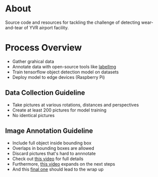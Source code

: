 # About

Source code and resources for tackling the challenge of detecting wear-and-tear of YVR airport facility.

# Process Overview
- Gather grahical data
- Annotate data with open-source tools like [labelImg](https://github.com/HumanSignal/labelImg#)
- Train tensorflow object detection model on datasets
- Deploy model to edge devices (Raspberry Pi)

## Data Collection Guideline
- Take pictures at various rotations, distances and perspectives
- Create at least 200 pictures for model training
- No identical pictures

## Image Annotation Guideline 
- Include full object inside bounding box
- Overlaps in bounding boxes are allowed
- Discard pictures that's hard to annnotate 
- Check out [this video](https://www.youtube.com/watch?v=v0ssiOY6cfg&t=335s) for full details
- Furthermore, [this video](https://www.youtube.com/watch?v=XZ7FYAMCc4M&ab_channel=EdjeElectronics) expands on the next steps
- And this [final one](https://www.youtube.com/watch?v=aimSGOAUI8Y&ab_channel=EdjeElectronics) should lead to the wrap up 

